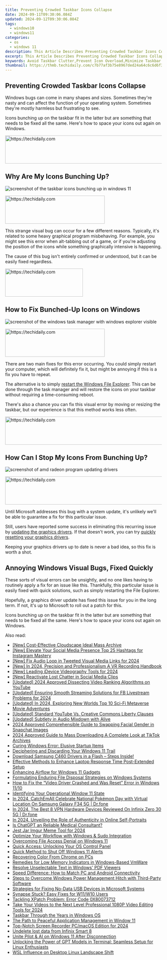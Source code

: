 ```yaml
---
title: Preventing Crowded Taskbar Icons Collapse
date: 2024-09-11T09:30:06.084Z
updated: 2024-09-12T09:30:06.084Z
tags:
  - windows10
  - windows11
categories:
  - os
  - windows 11
description: This Article Describes Preventing Crowded Taskbar Icons Collapse
excerpt: This Article Describes Preventing Crowded Taskbar Icons Collapse
keywords: Avoid Taskbar Clutter,Prevent Icon Overload,Minimize Taskbar Space,Keep Taskbar Clean,Reduce Crowded Taskbar,Maintain Clear Taskbar,Declutter Windows Bar
thumbnail: https://thmb.techidaily.com/c7b77af3b75e8967ded24a64c6c6d6f37fdcca8a8fd8cb255e01f8ccef4f7fd6.jpg
---
```


## Preventing Crowded Taskbar Icons Collapse

 Windows bugs can come in many shapes and sizes. Sometimes they're nasty and can affect the function of your operating system. Sometimes they're mostly harmless but frustrating to see.

 Icons bunching up on the taskbar fit in the latter but are something that needs to be fixed all the same. Here's how to space your icons out again on Windows.

<!-- affiliate ads begin -->
<a href="https://appsumo.8odi.net/c/5597632/2123748/7443" target="_top" id="2123748">
  <img src="//a.impactradius-go.com/display-ad/7443-2123748" border="0" alt="https://techidaily.com" width="600" height="90"/>
</a>
<img height="0" width="0" src="https://appsumo.8odi.net/i/5597632/2123748/7443" style="position:absolute;visibility:hidden;" border="0" />
<!-- affiliate ads end -->

## Why Are My Icons Bunching Up?

![screenshot of the taskbar icons bunching up in windows 11](https://static1.makeuseofimages.com/wordpress/wp-content/uploads/2023/05/screenshot_of_windows_11_bug_icons_bunching_up.jpg)

<!-- affiliate ads begin -->
<a href="https://bluettius.sjv.io/c/5597632/2139121/17108" target="_top" id="2139121">
  <img src="//a.impactradius-go.com/display-ad/17108-2139121" border="0" alt="https://techidaily.com" width="320" height="90"/>
</a>
<img height="0" width="0" src="https://bluettius.sjv.io/i/5597632/2139121/17108" style="position:absolute;visibility:hidden;" border="0" />
<!-- affiliate ads end -->

 This strange visual bug can occur for a few different reasons. Typically, it's related to some heavy graphical program misbehaving. For example, you might see this error when alt-tabbing out of a game, or if you're adjusting the position of the icons while something graphically intensive is happening.

 The cause of this bug isn't entirely confirmed or understood, but it can be easily fixed regardless.

<!-- affiliate ads begin -->
<a href="https://aligracehair.sjv.io/c/5597632/2115944/19272" target="_top" id="2115944">
  <img src="//a.impactradius-go.com/display-ad/19272-2115944" border="0" alt="https://techidaily.com" width="250" height="90"/>
</a>
<img height="0" width="0" src="https://aligracehair.sjv.io/i/5597632/2115944/19272" style="position:absolute;visibility:hidden;" border="0" />
<!-- affiliate ads end -->

## How to Fix Bunched-Up Icons on Windows

![screenshot of the windows task manager with windows explorer visible](https://static1.makeuseofimages.com/wordpress/wp-content/uploads/2023/05/screenshot_of_windows_task_manager_explorer.jpg)

<!-- affiliate ads begin -->
<a href="https://bluettius.sjv.io/c/5597632/2139109/17108" target="_top" id="2139109">
  <img src="//a.impactradius-go.com/display-ad/17108-2139109" border="0" alt="https://techidaily.com" width="320" height="90"/>
</a>
<img height="0" width="0" src="https://bluettius.sjv.io/i/5597632/2139109/17108" style="position:absolute;visibility:hidden;" border="0" />
<!-- affiliate ads end -->

 There are two main fixes for this error occurring. You could simply restart your computer, which will definitely fix it, but might be annoying if this is a fix you have to repeat.

 The alternative is to simply [restart the Windows File Explorer](https://www.makeuseof.com/ways-to-restart-file-explorer-windows-10/). This can be done through the task manager and will restore the icons on your taskbar without requiring a time-consuming reboot.

 There's also a chance you can fix this visual error by moving or resizing the taskbar, but our experience is that this method works less often.

<!-- affiliate ads begin -->
<a href="https://ephamedtechinc.pxf.io/c/5597632/2136626/26400" target="_top" id="2136626">
  <img src="//a.impactradius-go.com/display-ad/26400-2136626" border="0" alt="https://techidaily.com" width="728" height="90"/>
</a>
<img height="0" width="0" src="https://ephamedtechinc.pxf.io/i/5597632/2136626/26400" style="position:absolute;visibility:hidden;" border="0" />
<!-- affiliate ads end -->

## How Can I Stop My Icons From Bunching Up?

![screenshot of amd radeon program updating drivers](https://static1.makeuseofimages.com/wordpress/wp-content/uploads/2023/05/screenshot_of_radeon_program_updating_drivers.jpg)

<!-- affiliate ads begin -->
<a href="https://ephamedtechinc.pxf.io/c/5597632/2135475/26400" target="_top" id="2135475">
  <img src="//a.impactradius-go.com/display-ad/26400-2135475" border="0" alt="https://techidaily.com" width="728" height="90"/>
</a>
<img height="0" width="0" src="https://ephamedtechinc.pxf.io/i/5597632/2135475/26400" style="position:absolute;visibility:hidden;" border="0" />
<!-- affiliate ads end -->

 Until Microsoft addresses this bug with a system update, it's unlikely we'll be able to guarantee a fix for this particular issue.

 Still, users have reported some success in eliminating this recurring issue by [updating the graphics drivers](https://www.makeuseof.com/update-graphics-drivers-in-windows-10/). If that doesn't work, you can try [quickly resetting your graphics drivers](https://www.makeuseof.com/reset-graphics-driver-windows/).

 Keeping your graphics drivers up to date is never a bad idea, so this fix is worth a shot.

## Annoying Windows Visual Bugs, Fixed Quickly

 These sorts of visual errors can be unsightly, and no one likes having to routinely apply a fix for an issue like this. Thankfully, this particular issue is easily fixed with quick solutions, such as simply restarting the File Explorer.

 Hopefully, a graphics driver update has fixed this issue for you in the long term. If not, it's up to Microsoft to roll out a patch for this.

 Icons bunching up on the taskbar fit in the latter but are something that needs to be fixed all the same. Here's how to space your icons out again on Windows.

<span class="atpl-alsoreadstyle">Also read:</span>
<div><ul>
<li><a href="https://extra-lessons.techidaily.com/new-cost-effective-cloudscape-ideal-mass-archive/"><u>[New] Cost-Effective Cloudscape  Ideal Mass Archive</u></a></li>
<li><a href="https://instagram-video-recordings.techidaily.com/new-elevate-your-social-media-presence-top-25-hashtags-for-instagram-mastery/"><u>[New] Elevate Your Social Media Presence  Top 25 Hashtags for Instagram Mastery</u></a></li>
<li><a href="https://twitter-videos.techidaily.com/new-fix-audio-loop-in-tweeted-visual-media-links-for-2024/"><u>[New] Fix Audio Loop in Tweeted Visual Media Links for 2024</u></a></li>
<li><a href="https://on-screen-recording.techidaily.com/new-in-2024-precision-and-professionalism-a-vr-recording-handbook/"><u>[New] In 2024, Precision and Professionalism  A VR Recording Handbook</u></a></li>
<li><a href="https://fox-access.techidaily.com/new-leading-idevice-videography-tools-for-2024/"><u>[New] Leading iDevice Videography Tools for 2024</u></a></li>
<li><a href="https://twitter-videos.techidaily.com/new-reactivate-lost-chatter-in-social-media-clips/"><u>[New] Reactivate Lost Chatter in Social Media Clips</u></a></li>
<li><a href="https://facebook-record-videos.techidaily.com/updated-2024-approved-dissecting-video-ranking-algorithms-on-youtube/"><u>[Updated] 2024 Approved  Dissecting Video Ranking Algorithms on YouTube</u></a></li>
<li><a href="https://facebook-video-content.techidaily.com/updated-ensuring-smooth-streaming-solutions-for-fb-livestream-problems-for-2024/"><u>[Updated] Ensuring Smooth Streaming  Solutions for FB Livestream Problems for 2024</u></a></li>
<li><a href="https://article-helps.techidaily.com/updated-in-2024-exploring-new-worlds-top-10-sci-fi-metaverse-movie-adventures/"><u>[Updated] In 2024, Exploring New Worlds  Top 10 Sci-Fi Metaverse Movie Adventures</u></a></li>
<li><a href="https://youtube-web.techidaily.com/ed-standard-youtube-vs-creative-commons-liberty-clauses/"><u>[Updated] Standard YouTube Vs. Creative Commons Liberty Clauses</u></a></li>
<li><a href="https://some-guidance.techidaily.com/updated-subtlety-in-audio-mixdown-with-alive/"><u>[Updated] Subtlety in Audio Mixdown with Alive</u></a></li>
<li><a href="https://instagram-video-recordings.techidaily.com/2024-approved-comprehensible-guide-to-swapping-facial-gender-in-snapchat-images/"><u>2024 Approved  Comprehensible Guide to Swapping Facial Gender in Snapchat Images</u></a></li>
<li><a href="https://some-techniques.techidaily.com/2024-approved-guide-to-mass-downloading-a-complete-look-at-tiktok-archives/"><u>2024 Approved  Guide to Mass Downloading  A Complete Look at TikTok Archives</u></a></li>
<li><a href="https://win11.techidaily.com/curing-windows-error-elusive-startup-items/"><u>Curing Windows Error: Elusive Startup Items</u></a></li>
<li><a href="https://win11.techidaily.com/deciphering-and-discarding-your-windows-11-trail/"><u>Deciphering and Discarding Your Windows 11 Trail</u></a></li>
<li><a href="https://win-dash.techidaily.com/1722970656238-download-samsung-c460-drivers-in-a-flash-steps-inside/"><u>Download Samsung C460 Drivers in a Flash – Steps Inside!</u></a></li>
<li><a href="https://win11.techidaily.com/effective-methods-to-enhance-laptop-response-time-post-extended-setup/"><u>Effective Methods to Enhance Laptop Response Time Post-Extended Setup</u></a></li>
<li><a href="https://win11.techidaily.com/enhancing-airflow-for-windows-11-gadgets/"><u>Enhancing Airflow for Windows 11 Gadgets</u></a></li>
<li><a href="https://win11.techidaily.com/formulating-enduring-file-disposal-strategies-on-windows-systems/"><u>Formulating Enduring File Disposal Strategies on Windows Systems</u></a></li>
<li><a href="https://win11.techidaily.com/how-to-fix-the-video-driver-crashed-and-was-reset-error-in-windows-1110/"><u>How to Fix the “Video Driver Crashed and Was Reset” Error in Windows 11/10</u></a></li>
<li><a href="https://win11.techidaily.com/identifying-your-operational-window-11-state/"><u>Identifying Your Operational Window 11 State</u></a></li>
<li><a href="https://change-location.techidaily.com/in-2024-catchemall-celebrate-national-pokemon-day-with-virtual-location-on-samsung-galaxy-f34-5g-drfone-by-drfone-virtual-android/"><u>In 2024, CatchEmAll Celebrate National Pokémon Day with Virtual Location On Samsung Galaxy F34 5G | Dr.fone</u></a></li>
<li><a href="https://phone-solutions.techidaily.com/in-2024-the-best-8-vpn-hardware-devices-reviewed-on-infinix-zero-30-5g-drfone-by-drfone-virtual-android/"><u>In 2024, The Best 8 VPN Hardware Devices Reviewed On Infinix Zero 30 5G | Dr.fone</u></a></li>
<li><a href="https://instagram-video-files.techidaily.com/in-2024-unveiling-the-role-of-authenticity-in-online-self-portraits/"><u>In 2024, Unveiling the Role of Authenticity in Online Self-Portraits</u></a></li>
<li><a href="https://tech-savvy.techidaily.com/is-chatgpt-an-reliable-medical-consultant/"><u>Is ChatGPT an Reliable Medical Consultant?</u></a></li>
<li><a href="https://some-skills.techidaily.com/jest-jar-imgur-meme-tool-for-2024/"><u>Jest Jar  Imgur Meme Tool for 2024</u></a></li>
<li><a href="https://win11.techidaily.com/optimize-your-workflow-with-windows-and-sudo-integration/"><u>Optimize Your Workflow with Windows & Sudo Integration</u></a></li>
<li><a href="https://win11.techidaily.com/overcoming-file-access-denial-on-windows-11/"><u>Overcoming File Access Denial on Windows 11</u></a></li>
<li><a href="https://win11.techidaily.com/quick-access-unlocking-your-os-control-panel/"><u>Quick Access: Unlocking Your OS Control Panel</u></a></li>
<li><a href="https://win11.techidaily.com/quick-method-to-shut-off-windows-11-alerts/"><u>Quick Method to Shut Off Windows 11 Alerts</u></a></li>
<li><a href="https://win11.techidaily.com/recovering-color-from-chrome-on-pcs/"><u>Recovering Color From Chrome on PCs</u></a></li>
<li><a href="https://win11.techidaily.com/remedies-for-low-memory-indicators-in-windows-based-vmware/"><u>Remedies for Low Memory Indicators in Windows-Based VmWare</u></a></li>
<li><a href="https://win11.techidaily.com/resolve-unselectable-text-in-windows-pdf-viewers/"><u>Resolve Unselectable Text in Windows' PDF Viewers</u></a></li>
<li><a href="https://win11.techidaily.com/speed-difference-how-to-match-pc-and-android-connectivity/"><u>Speed Difference: How to Match PC and Android Connectivity</u></a></li>
<li><a href="https://win11.techidaily.com/steps-to-overcome-windows-power-management-hitch-with-third-party-software/"><u>Steps to Overcome Windows Power Management Hitch with Third-Party Software</u></a></li>
<li><a href="https://win11.techidaily.com/strategies-for-fixing-no-data-usb-devices-in-microsoft-systems/"><u>Strategies for Fixing No-Data USB Devices in Microsoft Systems</u></a></li>
<li><a href="https://win11.techidaily.com/synapse-stuck-easy-fixes-for-w11w10-users/"><u>Synapse Stuck? Easy Fixes for W11/W10 Users</u></a></li>
<li><a href="https://win11.techidaily.com/tackling-xpatch-problem-error-code-0x80073712/"><u>Tackling XPatch Problem: Error Code 0X80073712</u></a></li>
<li><a href="https://video-ai-editor.techidaily.com/take-your-videos-to-the-next-level-professional-1080p-video-editing-tools-for-2024/"><u>Take Your Videos to the Next Level Professional 1080P Video Editing Tools for 2024</u></a></li>
<li><a href="https://win11.techidaily.com/taskbar-through-the-years-in-windows-os/"><u>Taskbar Through the Years in Windows OS</u></a></li>
<li><a href="https://win11.techidaily.com/the-path-to-peaceful-application-management-in-window-11/"><u>The Path to Peaceful Application Management in Window 11</u></a></li>
<li><a href="https://desktop-recording.techidaily.com/top-notch-screen-recorder-pcmacos-edition-for-2024/"><u>Top-Notch Screen Recorder  PC/macOS Edition for 2024</u></a></li>
<li><a href="https://techidaily.com/undelete-lost-data-from-infinix-smart-8-by-fonelab-android-recover-data/"><u>Undelete lost data from Infinix Smart 8</u></a></li>
<li><a href="https://win11.techidaily.com/unite-pilot-and-ai-on-windows-11-after-disconnection/"><u>Unite Pilot & AI on Windows 11 After Disconnection</u></a></li>
<li><a href="https://tech-revival.techidaily.com/unlocking-the-power-of-gpt-models-in-terminal-seamless-setup-for-linux-enthusiasts/"><u>Unlocking the Power of GPT Models in Terminal: Seamless Setup for Linux Enthusiasts</u></a></li>
<li><a href="https://win11.techidaily.com/wsl-influence-on-desktop-linux-landscape-shift/"><u>WSL Influence on Desktop Linux Landscape Shift</u></a></li>
</ul></div>

<ins class="adsbygoogle"
      style="display:block"
      data-ad-client="ca-pub-7571918770474297"
      data-ad-slot="8358498916"
      data-ad-format="auto"
      data-full-width-responsive="true"></ins>